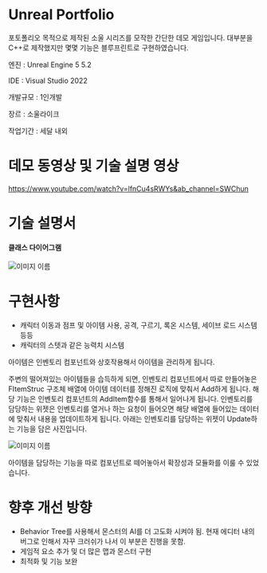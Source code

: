 # Unreal Portfolio

포토폴리오 목적으로 제작된 소울 시리즈를 모작한 간단한 데모 게임입니다. 대부분을 C++로 제작했지만 몇몇 기능은 블루프린트로 구현하였습니다.

엔진 : Unreal Engine 5 5.2

IDE : Visual Studio 2022

개발규모 : 1인개발

장르 : 소울라이크

작업기간 : 세달 내외

# 데모 동영상 및 기술 설명 영상
<https://www.youtube.com/watch?v=lfnCu4sRWYs&ab_channel=SWChun>

# 기술 설명서
#### 클래스 다이어그램
![이미지 이름](https://github.com/MochiChun/UnrealProject/blob/main/New.drawio%20(1).png?raw=true)


# 구현사항
- 캐릭터 이동과 점프 및 아이템 사용, 공격, 구르기, 록온 시스템, 세이브 로드 시스템 등등
- 캐릭터의 스텟과 같은 능력치 시스템

아이템은 인벤토리 컴포넌트와 상호작용해서 아이템을 관리하게 됩니다. 

주변의 떨어져있는 아이템들을 습득하게 되면, 인벤토리 컴포넌트에서 따로 만들어놓은 FItemStruc 구조체 배열에 아이템 데이터를 정해진 로직에 맞춰서 Add하게 됩니다. 해당 기능은 인벤토리 컴포넌트의 AddItem함수를 통해서 일어나게 됩니다.
인벤토리를 담당하는 위젯은 인벤토리를 열거나 하는 요청이 들어오면 해당 배열에 들어있는 데이터에 맞춰서 내용을 업데이트하게 됩니다. 아래는 인벤토리를 담당하는 위젯이 Update하는 기능을 담은 사진입니다.

![이미지 이름](https://github.com/MochiChun/UnrealProject/blob/main/%EC%9D%B8%EB%B2%A4%ED%86%A0%EB%A6%AC%20%EC%97%85%EB%8D%B0%EC%9D%B4%ED%8A%B8.png)

아이템을 담당하는 기능을 따로 컴포넌트로 떼어놓아서 확장성과 모듈화를 이룰 수 있었습니다.

# 향후 개선 방향
- Behavior Tree를 사용해서 몬스터의 AI를 더 고도화 시켜야 됨. 현재 에디터 내의 버그로 인해서 자꾸 크러쉬가 나서 이 부분은 진행을 못함.
- 게임적 요소 추가 및 더 많은 맵과 몬스터 구현
- 최적화 및 기능 보완
